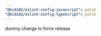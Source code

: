 ```yaml
---
"@bidi82/eslint-config-javascript": patch
"@bidi82/eslint-config-typescript": patch
---
```


dummy change to force release
